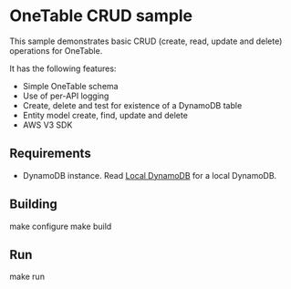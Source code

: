 OneTable CRUD sample
===

This sample demonstrates basic CRUD (create, read, update and delete) operations for OneTable.

It has the following features:

* Simple OneTable schema
* Use of per-API logging
* Create, delete and test for existence of a DynamoDB table
* Entity model create, find, update and delete
* AWS V3 SDK

## Requirements

* DynamoDB instance. Read [Local DynamoDB](https://docs.aws.amazon.com/amazondynamodb/latest/developerguide/DynamoDBLocal.html) for a local DynamoDB.

## Building

make configure
make build

## Run

make run
